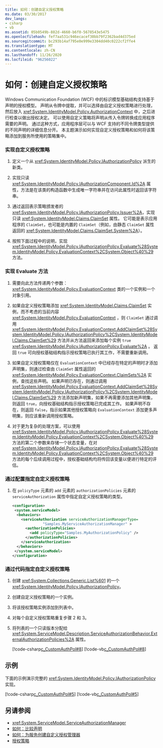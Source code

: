```yaml
---
title: 如何：创建自定义授权策略
ms.date: 03/30/2017
dev_langs:
- csharp
- vb
ms.assetid: 05b0549b-882d-4660-b6f0-5678543e5475
ms.openlocfilehash: fef7aa531c946ecacef30bb79f2362bad4d375ed
ms.sourcegitcommit: bc293b14af795e0e999e3304dd40c0222cf2ffe4
ms.translationtype: MT
ms.contentlocale: zh-CN
ms.lasthandoff: 11/26/2020
ms.locfileid: "96256022"
---
```

# <a name="how-to-create-a-custom-authorization-policy"></a>如何：创建自定义授权策略

Windows Communication Foundation (WCF) 中的标识模型基础结构支持基于声明的授权模型。 声明从令牌中提取，并可以选择由自定义授权策略进行处理，然后放入 <xref:System.IdentityModel.Policy.AuthorizationContext> 中，之后进行检查以做出授权决定。 可以使用自定义策略将声明从传入令牌转换成应用程序需要的声明。 通过这种方式，应用程序层可以与 WCF 支持的不同令牌类型提供的不同声明的详细信息分开。 本主题演示如何实现自定义授权策略和如何将该策略添加到服务所使用的策略集中。  
  
### <a name="to-implement-a-custom-authorization-policy"></a>实现自定义授权策略  
  
1. 定义一个从 <xref:System.IdentityModel.Policy.IAuthorizationPolicy> 派生的新类。  
  
2. 实现只读 <xref:System.IdentityModel.Policy.IAuthorizationComponent.Id%2A> 属性，方法是在该类的构造函数中生成唯一字符串并在访问此属性时返回该字符串。  
  
3. 通过返回表示策略颁发者的 <xref:System.IdentityModel.Policy.IAuthorizationPolicy.Issuer%2A>，实现只读 <xref:System.IdentityModel.Claims.ClaimSet> 属性。 它可能是表示应用程序的 `ClaimSet`，也可能是内置的 `ClaimSet`（例如，由静态 `ClaimSet` 属性返回的 <xref:System.IdentityModel.Claims.ClaimSet.System%2A>）。  
  
4. 按照下面过程中的说明，实现 <xref:System.IdentityModel.Policy.IAuthorizationPolicy.Evaluate%28System.IdentityModel.Policy.EvaluationContext%2CSystem.Object%40%29> 方法。  
  
### <a name="to-implement-the-evaluate-method"></a>实现 Evaluate 方法  
  
1. 需要向此方法传递两个参数：<xref:System.IdentityModel.Policy.EvaluationContext> 类的一个实例和一个对象引用。  
  
2. 如果自定义授权策略添加 <xref:System.IdentityModel.Claims.ClaimSet> 实例，而不考虑的当前内容 <xref:System.IdentityModel.Policy.EvaluationContext> ，则 `ClaimSet` 通过调用 <xref:System.IdentityModel.Policy.EvaluationContext.AddClaimSet%28System.IdentityModel.Policy.IAuthorizationPolicy%2CSystem.IdentityModel.Claims.ClaimSet%29> 方法并从方法返回来添加每个实例 `true` <xref:System.IdentityModel.Policy.IAuthorizationPolicy.Evaluate%2A> 。 返回 `true` 可向授权基础结构指示授权策略已执行其工作，不需要重新调用。  
  
3. 如果自定义授权策略仅在 `EvaluationContext` 中已经存在特定的声明时才添加声明集，则通过检查由 `ClaimSet` 属性返回的 <xref:System.IdentityModel.Policy.EvaluationContext.ClaimSets%2A> 实例，查找这些声明。 如果声明已存在，则通过调用 <xref:System.IdentityModel.Policy.EvaluationContext.AddClaimSet%28System.IdentityModel.Policy.IAuthorizationPolicy%2CSystem.IdentityModel.Claims.ClaimSet%29> 方法添加新声明集，如果不再需要添加其他声明集，则返回 `true`，向授权基础结构指示授权策略已完成其工作。 如果声明不存在，则返回 `false`，指示如果其他授权策略向 `EvaluationContext` 添加更多声明集，则应该重新调用授权策略。  
  
4. 对于更为复杂的处理方案，可以使用 <xref:System.IdentityModel.Policy.IAuthorizationPolicy.Evaluate%28System.IdentityModel.Policy.EvaluationContext%2CSystem.Object%40%29> 方法的第二个参数来存储一个状态变量，在对 <xref:System.IdentityModel.Policy.IAuthorizationPolicy.Evaluate%28System.IdentityModel.Policy.EvaluationContext%2CSystem.Object%40%29> 方法的每个后续调用过程中，授权基础结构均将传回该变量以便进行特定的评估。  
  
### <a name="to-specify-a-custom-authorization-policy-through-configuration"></a>通过配置指定自定义授权策略  
  
1. 在 `policyType` 元素的 `add` 元素的 `authorizationPolicies` 元素的 `serviceAuthorization` 属性中指定自定义授权策略的类型。  
  
    ```xml  
    <configuration>  
     <system.serviceModel>  
      <behaviors>  
        <serviceAuthorization serviceAuthorizationManagerType=  
                  "Samples.MyServiceAuthorizationManager" >  
          <authorizationPolicies>  
            <add policyType="Samples.MyAuthorizationPolicy" />  
          </authorizationPolicies>  
        </serviceAuthorization>  
      </behaviors>  
     </system.serviceModel>  
    </configuration>  
    ```  
  
### <a name="to-specify-a-custom-authorization-policy-through-code"></a>通过代码指定自定义授权策略  
  
1. 创建 <xref:System.Collections.Generic.List%601> 的一个 <xref:System.IdentityModel.Policy.IAuthorizationPolicy>。  
  
2. 创建自定义授权策略的一个实例。  
  
3. 将该授权策略实例添加到列表中。  
  
4. 对每个自定义授权策略重复步骤 2 和 3。  
  
5. 将列表的一个只读版本分配给 <xref:System.ServiceModel.Description.ServiceAuthorizationBehavior.ExternalAuthorizationPolicies%2A> 属性。  
  
     [!code-csharp[c_CustomAuthPol#8](../../../../samples/snippets/csharp/VS_Snippets_CFX/c_customauthpol/cs/c_customauthpol.cs#8)]
     [!code-vb[c_CustomAuthPol#8](../../../../samples/snippets/visualbasic/VS_Snippets_CFX/c_customauthpol/vb/source.vb#8)]  
  
## <a name="example"></a>示例  

 下面的示例演示完整的 <xref:System.IdentityModel.Policy.IAuthorizationPolicy> 实现。  
  
 [!code-csharp[c_CustomAuthPol#5](../../../../samples/snippets/csharp/VS_Snippets_CFX/c_customauthpol/cs/c_customauthpol.cs#5)]
 [!code-vb[c_CustomAuthPol#5](../../../../samples/snippets/visualbasic/VS_Snippets_CFX/c_customauthpol/vb/source.vb#5)]  
  
## <a name="see-also"></a>另请参阅

- <xref:System.ServiceModel.ServiceAuthorizationManager>
- [如何：比较声明](how-to-compare-claims.md)
- [如何：为服务创建自定义授权管理器](how-to-create-a-custom-authorization-manager-for-a-service.md)
- [授权策略](../samples/authorization-policy.md)
